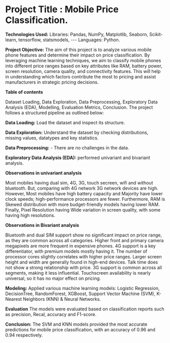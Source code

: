 # Project Title : Mobile Price Classification.

**Technologies Used:** Libraries: Pandas, NumPy, Matplotlib, Seaborn, Scikit-learn, tensorflow, statsmodels, --- Languages: Python.

**Project Objective:** The aim of this project is to analyze various mobile phone features and determine their impact on price classification. By leveraging machine learning techniques, we aim to classify mobile phones into different price ranges based on key attributes like RAM, battery power, screen resolution, camera quality, and connectivity features. This will help in understanding which factors contribute the most to pricing and assist manufacturers in strategic pricing decisions.

**Table of contents**

Dataset Loading, Data Exploration, Data Preprocessing, Exploratory Data Analysis (EDA), Modelling, Evaluation Metrics, Conclusion.
The project follows a structured pipeline as outlined below:

**Data Loading:** Load the dataset and inspect its structure.

**Data Exploration:** Understand the dataset by checking distributions, missing values, datatypes and key statistics.

**Data Preprocessing:** - There are no challenges in the data.

**Exploratory Data Analysis (EDA):** performed univariant and bivariant analysis.

**Observations in univariant analysis**

Most mobiles having dual sim, 4G, 3G, touch secreen, wifi and without bluetooth. But, comparing with 4G network 3G network devices are high. However, Most mobiles have high battery capacity and Majority have lower clock speeds; high-performance processors are fewer. Furthermore, RAM is Skewed distribution with more budget-friendly models having lower RAM. Finally, Pixel Resolution having Wide variation in screen quality, with some having high resolutions.

**Observations in Bivariant analysis**

Bluetooth and dual SIM support show no significant impact on price range, as they are common across all categories. Higher front and primary camera megapixels are more frequent in expensive phones. 4G support is a key differentiator, with premium models mostly having it. The number of processor cores slightly correlates with higher price ranges. Larger screen height and width are generally found in high-end devices. Talk time does not show a strong relationship with price. 3G support is common across all segments, making it less influential. Touchscreen availability is nearly universal, so it has no major effect on pricing.

**Modeling:**
Applied various machine learning models: Logistic Regression, DecisionTree, RandomForest, XGBoost, Support Vector Machine (SVM), K-Nearest Neighbors (KNN) & Neural Networks.

**Evaluation**
The models were evaluated based on classification reports such as precision, Recal, accuracy and F1-score.

**Conclusion:**
The SVM and KNN models provided the most accurate predictions for mobile price classification, with an accuracy of 0.96 and 0.94 respectively.
